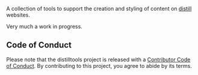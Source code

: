 A collection of tools to support the creation and styling of content on [distill](https://rstudio.github.io/distill/) websites.

Very much a work in progress.

 ## Code of Conduct
  
Please note that the distilltools project is released with a [Contributor Code of Conduct](https://contributor-covenant.org/version/2/0/CODE_OF_CONDUCT.html). By contributing to this project, you agree to abide by its terms.
